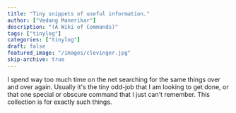 ```yaml
---
title: "Tiny snippets of useful information."
author: ["Vedang Manerikar"]
description: "(A Wiki of Commands)"
tags: ["tinylog"]
categories: ["tinylog"]
draft: false
featured_image: "/images/clevinger.jpg"
skip-archive: true
---
```


I spend way too much time on the net searching for the same things over and over again. Usually it's the tiny odd-job that I am looking to get done, or that one special or obscure command that I <span class="underline">just can't remember</span>. This collection is for exactly such things.
